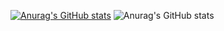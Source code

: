[![Anurag's GitHub stats](https://github-readme-stats.vercel.app/api?username=ThalysRD)](https://github.com/anuraghazra/github-readme-stats)
![Anurag's GitHub stats](https://github-readme-stats.vercel.app/api?username=ThalysRD&count_private=true)
